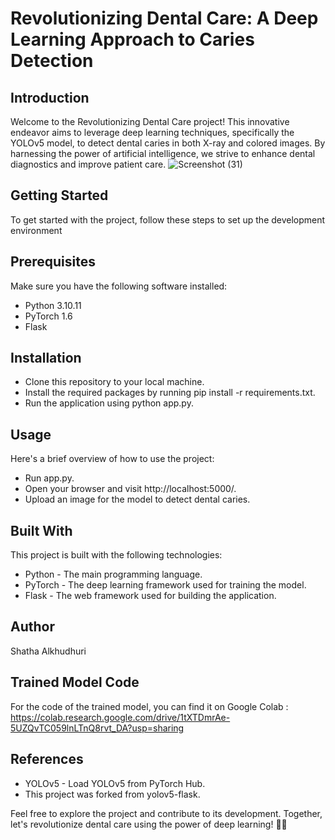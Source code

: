 # Revolutionizing Dental Care: A Deep Learning Approach to Caries Detection 

## Introduction
Welcome to the Revolutionizing Dental Care project! This innovative endeavor aims to leverage deep learning techniques, specifically the YOLOv5 model, to detect dental caries in both X-ray and colored images. By harnessing the power of artificial intelligence, we strive to enhance dental diagnostics and improve patient care.
![Screenshot (31)](https://github.com/Marv-11/YOLOV5-Flask-Cavities-Detection/assets/57326023/78c75792-6b65-4872-acca-36f9721aa12c)

## Getting Started


To get started with the project, follow these steps to set up the development environment


## Prerequisites
Make sure you have the following software installed:

* Python 3.10.11
* PyTorch 1.6
* Flask

## Installation
* Clone this repository to your local machine.
* Install the required packages by running pip install -r requirements.txt.
* Run the application using python app.py.

## Usage
Here's a brief overview of how to use the project:

* Run app.py.
* Open your browser and visit http://localhost:5000/.
* Upload an image for the model to detect dental caries.

## Built With
This project is built with the following technologies:

* Python - The main programming language.
* PyTorch - The deep learning framework used for training the model.
* Flask - The web framework used for building the application.

## Author
Shatha Alkhudhuri

## Trained Model Code
For the code of the trained model, you can find it on Google Colab : https://colab.research.google.com/drive/1tXTDmrAe-5UZQvTC059lnLTnQ8rvt_DA?usp=sharing

## References
* YOLOv5 - Load YOLOv5 from PyTorch Hub.
* This project was forked from yolov5-flask.

Feel free to explore the project and contribute to its development. Together, let's revolutionize dental care using the power of deep learning! 💪🦷
